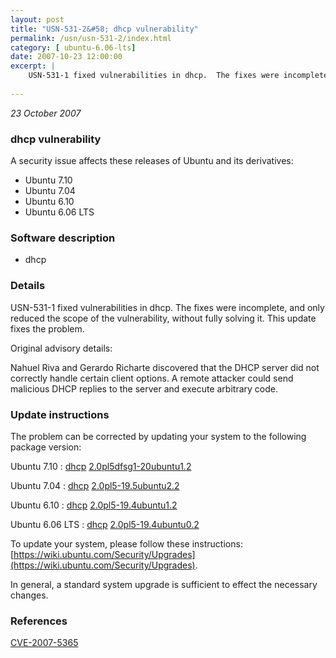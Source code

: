 ```yaml
---
layout: post
title: "USN-531-2&#58; dhcp vulnerability"
permalink: /usn/usn-531-2/index.html
category: [ ubuntu-6.06-lts]
date: 2007-10-23 12:00:00
excerpt: |
    USN-531-1 fixed vulnerabilities in dhcp.  The fixes were incomplete, and only reduced the scope of the vulnerability, without fully solving it. This update fixes the problem.
    
--- 
```

 
 

*23 October 2007*

### dhcp vulnerability

A security issue affects these releases of Ubuntu and its derivatives:

* Ubuntu 7.10
* Ubuntu 7.04
* Ubuntu 6.10
* Ubuntu 6.06 LTS

### Software description

* dhcp 

### Details

USN-531-1 fixed vulnerabilities in dhcp. The fixes were incomplete, and only reduced the scope of the vulnerability, without fully solving it. This update fixes the problem.

Original advisory details:

 Nahuel Riva and Gerardo Richarte discovered that the DHCP server did not correctly handle certain client options. A remote attacker could send malicious DHCP replies to the server and execute arbitrary code. 

### Update instructions

The problem can be corrected by updating your system to the following package version:

Ubuntu 7.10
 : [dhcp](https://launchpad.net/ubuntu/+source/dhcp) <span> [2.0pl5dfsg1-20ubuntu1.2](https://launchpad.net/ubuntu/+source/dhcp/2.0pl5dfsg1-20ubuntu1.2) </span> 

Ubuntu 7.04
 : [dhcp](https://launchpad.net/ubuntu/+source/dhcp) <span> [2.0pl5-19.5ubuntu2.2](https://launchpad.net/ubuntu/+source/dhcp/2.0pl5-19.5ubuntu2.2) </span> 

Ubuntu 6.10
 : [dhcp](https://launchpad.net/ubuntu/+source/dhcp) <span> [2.0pl5-19.4ubuntu1.2](https://launchpad.net/ubuntu/+source/dhcp/2.0pl5-19.4ubuntu1.2) </span> 

Ubuntu 6.06 LTS
 : [dhcp](https://launchpad.net/ubuntu/+source/dhcp) <span> [2.0pl5-19.4ubuntu0.2](https://launchpad.net/ubuntu/+source/dhcp/2.0pl5-19.4ubuntu0.2) </span> 

To update your system, please follow these instructions: [https://wiki.ubuntu.com/Security/Upgrades](https://wiki.ubuntu.com/Security/Upgrades).

In general, a standard system upgrade is sufficient to effect the necessary changes. 

### References

 
 [CVE-2007-5365](http://people.ubuntu.com/~ubuntu-security/cve/CVE-2007-5365)
 

